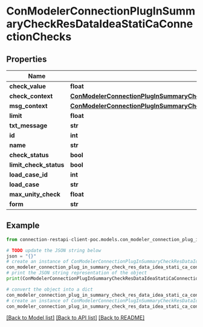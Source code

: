 # ConModelerConnectionPlugInSummaryCheckResDataIdeaStatiCaConnectionChecks


## Properties

Name | Type | Description | Notes
------------ | ------------- | ------------- | -------------
**check_value** | **float** |  | [optional] 
**check_context** | [**ConModelerConnectionPlugInSummaryCheckResDataContextIdeaStatiCaConnectionChecks**](ConModelerConnectionPlugInSummaryCheckResDataContextIdeaStatiCaConnectionChecks.md) |  | [optional] 
**msg_context** | [**ConModelerConnectionPlugInSummaryCheckResDataMessageContextIdeaStatiCaConnectionChecks**](ConModelerConnectionPlugInSummaryCheckResDataMessageContextIdeaStatiCaConnectionChecks.md) |  | [optional] 
**limit** | **float** |  | [optional] 
**txt_message** | **str** |  | [optional] 
**id** | **int** |  | [optional] 
**name** | **str** |  | [optional] 
**check_status** | **bool** |  | [optional] 
**limit_check_status** | **bool** |  | [optional] 
**load_case_id** | **int** |  | [optional] 
**load_case** | **str** |  | [optional] 
**max_unity_check** | **float** |  | [optional] 
**form** | **str** |  | [optional] 

## Example

```python
from connection-restapi-client-poc.models.con_modeler_connection_plug_in_summary_check_res_data_idea_stati_ca_connection_checks import ConModelerConnectionPlugInSummaryCheckResDataIdeaStatiCaConnectionChecks

# TODO update the JSON string below
json = "{}"
# create an instance of ConModelerConnectionPlugInSummaryCheckResDataIdeaStatiCaConnectionChecks from a JSON string
con_modeler_connection_plug_in_summary_check_res_data_idea_stati_ca_connection_checks_instance = ConModelerConnectionPlugInSummaryCheckResDataIdeaStatiCaConnectionChecks.from_json(json)
# print the JSON string representation of the object
print(ConModelerConnectionPlugInSummaryCheckResDataIdeaStatiCaConnectionChecks.to_json())

# convert the object into a dict
con_modeler_connection_plug_in_summary_check_res_data_idea_stati_ca_connection_checks_dict = con_modeler_connection_plug_in_summary_check_res_data_idea_stati_ca_connection_checks_instance.to_dict()
# create an instance of ConModelerConnectionPlugInSummaryCheckResDataIdeaStatiCaConnectionChecks from a dict
con_modeler_connection_plug_in_summary_check_res_data_idea_stati_ca_connection_checks_from_dict = ConModelerConnectionPlugInSummaryCheckResDataIdeaStatiCaConnectionChecks.from_dict(con_modeler_connection_plug_in_summary_check_res_data_idea_stati_ca_connection_checks_dict)
```
[[Back to Model list]](../README.md#documentation-for-models) [[Back to API list]](../README.md#documentation-for-api-endpoints) [[Back to README]](../README.md)


